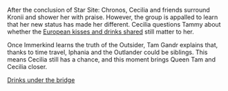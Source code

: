 <!-- title: Drinks Between Queen and Knight -->

After the conclusion of Star Site: Chronos, Cecilia and friends surround Kronii and shower her with praise. However, the group is appalled to learn that her new status has made her different. Cecilia questions Tammy about whether the [European kisses and drinks shared](https://www.youtube.com/watch?v=NGC0VaSUPnE&t=14720s) still matter to her.

Once Immerkind learns the truth of the Outsider, Tam Gandr explains that, thanks to time travel, Iphania and the Outlander could be siblings. This means Cecilia still has a chance, and this moment brings Queen Tam and Cecilia closer.

[Drinks under the bridge](#embed:https://www.youtube.com/live/NGC0VaSUPnE?si=PSdF1DRfJUXe6ZXR&t=15970)
